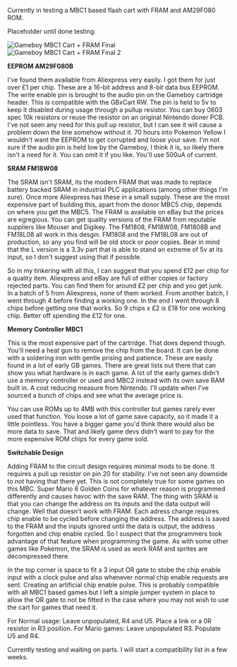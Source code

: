 Currently in testing a MBC1 based flash cart with FRAM and AM29F080 ROM.

Placeholder until done testing.

![Gameboy MBC1 Cart + FRAM Final](https://user-images.githubusercontent.com/65309612/213887357-63217c9d-ee42-4b39-a021-0af31d914ac7.jpg)
![Gameboy MBC1 Cart + FRAM Final 2](https://user-images.githubusercontent.com/65309612/213887359-5e74cb24-b308-41f7-8a23-38a8cecf73e4.jpg)

**EEPROM AM29F080B**

I've found them available from Aliexpress very easily. I got them for just over £1 per chip. These are a 16-bit address and 8-bit data bus EEPROM. The write enable pin is brought to the audio pin on the Gameboy cartridge header. This is compatible with the GBxCart RW. The pin is held to 5v to keep it disabled during usage through a pullup resistor. You can buy 0603 spec 10k resistors or reuse the resistor on an original Nintendo doner PCB. I've not seen any need for this pull up resistor, but I can see it will cause a problem down the line somehow without it. 70 hours into Pokemon Yellow I wouldn't want the EEPROM to get corrupted and loose your save. I'm not sure if the audio pin is held low by the Gameboy, I think it is, so likely there isn't a need for it. You can omit it if you like. You'll use 500uA of current.

**SRAM FM18W08**

The SRAM isn't SRAM, its the modern FRAM that was made to replace battery backed SRAM in industrial PLC applications (among other things I'm sure). Once more Aliexpress has these in a small supply. These are the most expensive part of building this, apart from the donor MBC5 chip, depends on where you get the MBC5. The FRAM is available on eBay but the prices are egregious. You can get quality versions of the FRAM from reputable suppliers like Mouser and Digikey. The FM1808, FM18W08, FM1808B and FM18L08 all work in this desgin. FM1808 and the FM18L08 are out of production, so any you find will be old stock or poor copies. Bear in mind that the L version is a 3.3v part that is able to stand an extreme of 5v at its input, so I don't suggest using that if possible.

So in my tinkering with all this, I can suggest that you spend £12 per chip for a quality item. Aliexpress and eBay are full of either copies or factory rejected parts. You can find them for around £2 per chip and you get junk. In a batch of 5 from Aliexpress, none of them worked. From another batch, I went through 4 before finding a working one. In the end I went through 8 chips before getting one that works. So 9 chips x £2 is £18 for one working chip. Better off spending the £12 for one.

**Memory Controller MBC1**

This is the most expensive part of the cartridge. That does depend though. You'll need a heat gun to remove the chip from the board. It can be done with a soldering iron with gentle prising and patience. These are easily found in a lot of early GB games. There are great lists out there that can show you what hardware is in each game. A lot of the early games didn't use a memory controller or used and MBC2 instead with its own save RAM built in. A cost reducing measure from Nintendo. I'll update when I've sourced a bunch of chips and see what the average price is.

You can use ROMs up to 4MB with this controller but games rarely ever used that function. You loose a lot of game save capacity, so it made it a little pointless. You have a bigger game you'd think there would also be more data to save. That and likely game devs didn't want to pay for the more expensive ROM chips for every game sold.

**Switchable Design**

Adding FRAM to the circuit design requires minimal mods to be done. It requires a pull up resistor on pin 20 for stability. I've not seen any downside to not having that there yet. This is not completely true for some games on this MBC. Super Mario 6 Golden Coins for whatever reason is programmed differently and causes havoc with the save RAM. The thing with SRAM is that you can change the address on its inputs and the data output will change. Well that doesn't work with FRAM. Each adress change requires chip enable to be cycled before changing the address. The address is saved to the FRAM and the inputs ignored until the data is output, the address forgotten and chip enable cycled. So I suspect that the programmers took advantage of that feature when programming the game. As with some other games like Pokemon, the SRAM is used as work RAM and sprites are decompressed there. 

In the top corner is space to fit a 3 input OR gate to stobe the chip enable input with a clock pulse and also whenever normal chip enable requests are sent. Creating an artificial chip enable pulse. This is probably compatible with all MBC1 based games but I left a simple jumper system in place to allow the OR gate to not be fitted in the case where you may not wish to use the cart for games that need it.

For Normal usage: Leave unpopulated, R4 and U5. Place a link or a 0R resistor in R3 position.
For Mario games: Leave unpopulated R3. Populate U5 and R4.

Currently testing and waiting on parts. I will start a compatibility list in a few weeks.
